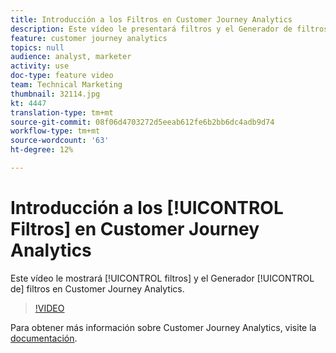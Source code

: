 ```yaml
---
title: Introducción a los Filtros en Customer Journey Analytics
description: Este vídeo le presentará filtros y el Generador de filtros en el Customer Journey Analytics de Adobe.
feature: customer journey analytics
topics: null
audience: analyst, marketer
activity: use
doc-type: feature video
team: Technical Marketing
thumbnail: 32114.jpg
kt: 4447
translation-type: tm+mt
source-git-commit: 08f06d4703272d5eeab612fe6b2bb6dc4adb9d74
workflow-type: tm+mt
source-wordcount: '63'
ht-degree: 12%

---
```



# Introducción a los [!UICONTROL Filtros] en Customer Journey Analytics

Este vídeo le mostrará [!UICONTROL filtros] y el Generador [!UICONTROL de] filtros en Customer Journey Analytics.

>[!VIDEO](https://video.tv.adobe.com/v/32114/?quality=12)

Para obtener más información sobre Customer Journey Analytics, visite la [documentación](https://docs.adobe.com/content/help/es-ES/analytics-platform/using/cja-landing.html).
